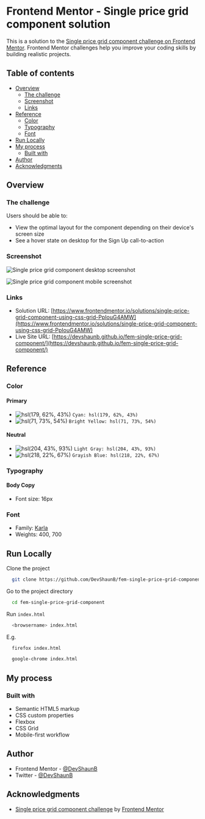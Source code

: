 # Frontend Mentor - Single price grid component solution

This is a solution to the [Single price grid component challenge on Frontend Mentor](https://www.frontendmentor.io/challenges/single-price-grid-component-5ce41129d0ff452fec5abbbc). Frontend Mentor challenges help you improve your coding skills by building realistic projects.

## Table of contents

- [Overview](#overview)
  - [The challenge](#the-challenge)
  - [Screenshot](#screenshot)
  - [Links](#links)
- [Reference](#reference)
  - [Color](#color)
  - [Typography](#typography)
  - [Font](#font)
- [Run Locally](#run-locally)
- [My process](#my-process)
  - [Built with](#built-with)
- [Author](#author)
- [Acknowledgments](#acknowledgments)

## Overview

### The challenge

Users should be able to:

- View the optimal layout for the component depending on their device's screen size
- See a hover state on desktop for the Sign Up call-to-action

### Screenshot

![Single price grid component desktop screenshot](https://devshaunb.github.io/fem-single-price-grid-component/screenshots/desktop.png)

![Single price grid component mobile screenshot](https://devshaunb.github.io/fem-single-price-grid-component/screenshots/mobile.png)

### Links

- Solution URL: [https://www.frontendmentor.io/solutions/single-price-grid-component-using-css-grid-PpIouG4AMW](https://www.frontendmentor.io/solutions/single-price-grid-component-using-css-grid-PpIouG4AMW)
- Live Site URL: [https://devshaunb.github.io/fem-single-price-grid-component/](https://devshaunb.github.io/fem-single-price-grid-component/)

## Reference

### Color

#### Primary

- ![hsl(179, 62%, 43%)](https://via.placeholder.com/10/2ab2af?text=+) `Cyan: hsl(179, 62%, 43%)`
- ![hsl(71, 73%, 54%)](https://via.placeholder.com/10/c0df34?text=+) `Bright Yellow: hsl(71, 73%, 54%)`

#### Neutral

- ![hsl(204, 43%, 93%)](https://via.placeholder.com/10/e5eff5?text=+) `Light Gray: hsl(204, 43%, 93%)`
- ![hsl(218, 22%, 67%)](https://via.placeholder.com/10/98a6bd?text=+) `Grayish Blue: hsl(218, 22%, 67%)`

### Typography

#### Body Copy

- Font size: 16px

### Font

- Family: [Karla](https://fonts.google.com/specimen/Karla)
- Weights: 400, 700

## Run Locally

Clone the project

```bash
  git clone https://github.com/DevShaunB/fem-single-price-grid-component.git
```

Go to the project directory

```bash
  cd fem-single-price-grid-component
```

Run `index.html`

```bash
  <browsername> index.html
```

E.g.

```bash
  firefox index.html
```

```bash
  google-chrome index.html
```

## My process

### Built with

- Semantic HTML5 markup
- CSS custom properties
- Flexbox
- CSS Grid
- Mobile-first workflow

## Author

- Frontend Mentor - [@DevShaunB](https://www.frontendmentor.io/profile/DevShaunB)
- Twitter - [@DevShaunB](https://www.twitter.com/DevShaunB)

## Acknowledgments

- [Single price grid component challenge](https://www.frontendmentor.io/challenges/single-price-grid-component-5ce41129d0ff452fec5abbbc) by [Frontend Mentor](https://www.frontendmentor.io/)
